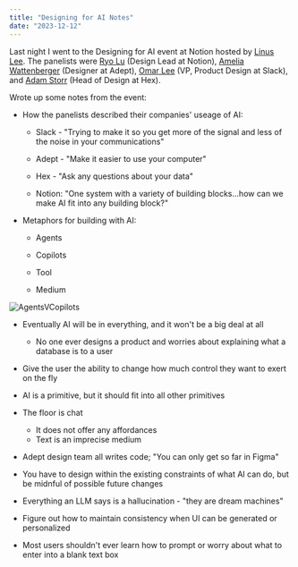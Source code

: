 ```yaml
---
title: "Designing for AI Notes"
date: "2023-12-12"
---
```


Last night I went to the Designing for AI event at Notion hosted by [Linus Lee](https://thesephist.com). The panelists were [Ryo Lu](https://twitter.com/ryolu_) (Design Lead at Notion), [Amelia Wattenberger](https://twitter.com/Wattenberger) (Designer at Adept), [Omar Lee](https://www.linkedin.com/in/omarlee/) (VP, Product Design at Slack), and [Adam Storr](https://twitter.com/AdamStorr) (Head of Design at Hex).

Wrote up some notes from the event: 

* How the panelists described their companies' useage of AI: 

  * Slack - "Trying to make it so you get more of the signal and less of the noise in your communications"

  * Adept - "Make it easier to use your computer"

  * Hex - "Ask any questions about your data"
  * Notion: "One system with a variety of building blocks...how can we make AI fit into any building block?"

* Metaphors for building with AI: 

  * Agents

  * Copilots

  * Tool

  * Medium

    

![AgentsVCopilots](/blog_assets/2023/AgentsVCopilots.jpg)



* Eventually AI will be in everything, and it won't be a big deal at all
  * No one ever designs a product and worries about explaining what a database is to a user

* Give the user the ability to change how much control they want to exert on the fly

* AI is a primitive, but it should fit into all other primitives 

* The floor is chat
  	* It does not offer any affordances
  	* Text is an imprecise medium

* Adept design team all writes code; "You can only get so far in Figma"

* You have to design within the existing constraints of what AI can do, but be midnful of possible future changes

* Everything an LLM says is a hallucination - "they are dream machines"

* Figure out how to maintain consistency when UI can be generated or personalized

* Most users shouldn't ever learn how to prompt or worry about what to enter into a blank text box